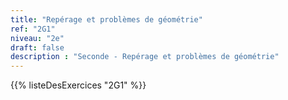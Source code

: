 ```yaml
---
title: "Repérage et problèmes de géométrie"
ref: "2G1"
niveau: "2e"
draft: false
description : "Seconde - Repérage et problèmes de géométrie"
---
```


{{% listeDesExercices "2G1" %}}

